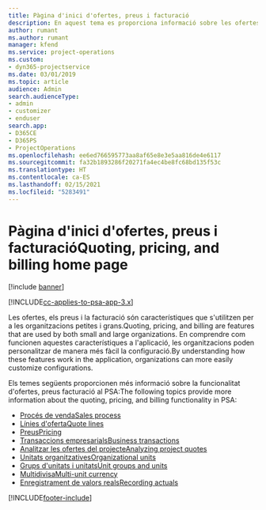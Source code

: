 ```yaml
---
title: Pàgina d'inici d'ofertes, preus i facturació
description: En aquest tema es proporciona informació sobre les ofertes, els preus i la facturació.
author: rumant
ms.author: rumant
manager: kfend
ms.service: project-operations
ms.custom:
- dyn365-projectservice
ms.date: 03/01/2019
ms.topic: article
audience: Admin
search.audienceType:
- admin
- customizer
- enduser
search.app:
- D365CE
- D365PS
- ProjectOperations
ms.openlocfilehash: ee6ed766595773aa8af65e8e3e5aa816de4e6117
ms.sourcegitcommit: fa32b1893286f20271fa4ec4be8fc68bd135f53c
ms.translationtype: HT
ms.contentlocale: ca-ES
ms.lasthandoff: 02/15/2021
ms.locfileid: "5283491"
---
```

# <a name="quoting-pricing-and-billing-home-page"></a><span data-ttu-id="b05eb-103">Pàgina d'inici d'ofertes, preus i facturació</span><span class="sxs-lookup"><span data-stu-id="b05eb-103">Quoting, pricing, and billing home page</span></span>

[!include [banner](../includes/psa-now-project-operations.md)]

[!INCLUDE[cc-applies-to-psa-app-3.x](../includes/cc-applies-to-psa-app-3x.md)]

<span data-ttu-id="b05eb-104">Les ofertes, els preus i la facturació són característiques que s'utilitzen per a les organitzacions petites i grans.</span><span class="sxs-lookup"><span data-stu-id="b05eb-104">Quoting, pricing, and billing are features that are used by both small and large organizations.</span></span> <span data-ttu-id="b05eb-105">En comprendre com funcionen aquestes característiques a l'aplicació, les organitzacions poden personalitzar de manera més fàcil la configuració.</span><span class="sxs-lookup"><span data-stu-id="b05eb-105">By understanding how these features work in the application, organizations can more easily customize configurations.</span></span>

<span data-ttu-id="b05eb-106">Els temes següents proporcionen més informació sobre la funcionalitat d'ofertes, preus facturació al PSA:</span><span class="sxs-lookup"><span data-stu-id="b05eb-106">The following topics provide more information about the quoting, pricing, and billing functionality in PSA:</span></span>

- [<span data-ttu-id="b05eb-107">Procés de venda</span><span class="sxs-lookup"><span data-stu-id="b05eb-107">Sales process</span></span>](basic-sales-process.md)
- [<span data-ttu-id="b05eb-108">Línies d'oferta</span><span class="sxs-lookup"><span data-stu-id="b05eb-108">Quote lines</span></span>](basic-quote-lines.md)
- [<span data-ttu-id="b05eb-109">Preus</span><span class="sxs-lookup"><span data-stu-id="b05eb-109">Pricing</span></span>](basic-pricing.md)
- [<span data-ttu-id="b05eb-110">Transaccions empresarials</span><span class="sxs-lookup"><span data-stu-id="b05eb-110">Business transactions</span></span>](basic-business-transactions.md)
- [<span data-ttu-id="b05eb-111">Analitzar les ofertes del projecte</span><span class="sxs-lookup"><span data-stu-id="b05eb-111">Analyzing project quotes</span></span>](basic-analyzing-quotes.md)
- [<span data-ttu-id="b05eb-112">Unitats organitzatives</span><span class="sxs-lookup"><span data-stu-id="b05eb-112">Organizational units</span></span>](advanced-organizational.md)
- [<span data-ttu-id="b05eb-113">Grups d'unitats i unitats</span><span class="sxs-lookup"><span data-stu-id="b05eb-113">Unit groups and units</span></span>](advanced-units.md)
- [<span data-ttu-id="b05eb-114">Multidivisa</span><span class="sxs-lookup"><span data-stu-id="b05eb-114">Multi-unit currency</span></span>](advanced-currency.md)
- [<span data-ttu-id="b05eb-115">Enregistrament de valors reals</span><span class="sxs-lookup"><span data-stu-id="b05eb-115">Recording actuals</span></span>](advanced-actuals.md)


[!INCLUDE[footer-include](../includes/footer-banner.md)]